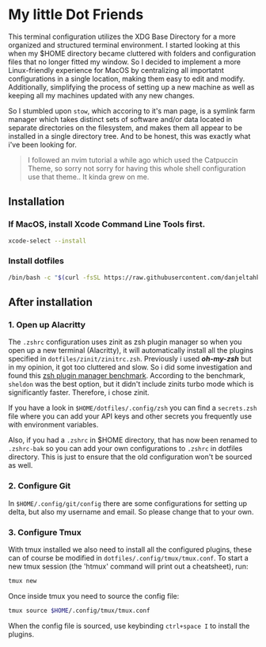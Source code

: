 # My little Dot Friends

This terminal configuration utilizes the XDG Base Directory for a more organized and structured terminal environment. I started looking at this when my $HOME directory became cluttered with folders and configuration files that no longer fitted my window. So I decided to implement a more Linux-friendly experience for MacOS by centralizing all importatnt configurations in a single location, making them easy to edit and modify. Additionally, simplifying the process of setting up a new machine as well as keeping all my machines updated with any new changes.

So I stumbled upon `stow`, which accoring to it's man page, is a symlink farm manager which takes distinct sets of software and/or data located in separate directories on the filesystem, and makes them all appear to be installed in a single directory tree. And to be honest, this was exactly what i've been looking for.

> I followed an nvim tutorial a while ago which used the Catpuccin Theme, so sorry not sorry for having this whole shell configuration use that theme.. It kinda grew on me.

## Installation

### If MacOS, install Xcode Command Line Tools first.
```bash
xcode-select --install
```

### Install dotfiles 
```bash
/bin/bash -c "$(curl -fsSL https://raw.githubusercontent.com/danjeltahko/dotfiles/master/install.sh)"
```

## After installation 

### 1. Open up Alacritty
The `.zshrc` configuration uses zinit as zsh plugin manager so when you open up a new terminal (Alacritty), it will automatically install all the plugins specified in `dotfiles/zinit/zinitrc.zsh`. Previously i used ***oh-my-zsh*** but in my opinion, it got too cluttered and slow. So i did some investigation and found this [zsh plugin manager benchmark](https://github.com/rossmacarthur/zsh-plugin-manager-benchmark). According to the benchmark, `sheldon` was the best option, but it didn't include zinits turbo mode which is significantly faster. Therefore, i chose zinit.

If you have a look in `$HOME/dotfiles/.config/zsh` you can find a `secrets.zsh` file where you can add your API keys and other secrets you frequently use with environment variables.

Also, if you had a `.zshrc` in $HOME directory, that has now been renamed to `.zshrc-bak` so you can add your own configurations to `.zshrc` in dotfiles directory. This is just to ensure that the old configuration won't be sourced as well.

### 2. Configure Git
In `$HOME/.config/git/config` there are some configurations for setting up delta, but also my username and email. So please change that to your own.

### 3. Configure Tmux 
With tmux installed we also need to install all the configured plugins, these can of course be modified in `dotfiles/.config/tmux/tmux.conf`.
To start a new tmux session (the 'htmux' command will print out a cheatsheet), run:
```bash
tmux new
```
Once inside tmux you need to source the config file:
```bash
tmux source $HOME/.config/tmux/tmux.conf
```
When the config file is sourced, use keybinding `ctrl+space I` to install the plugins.

